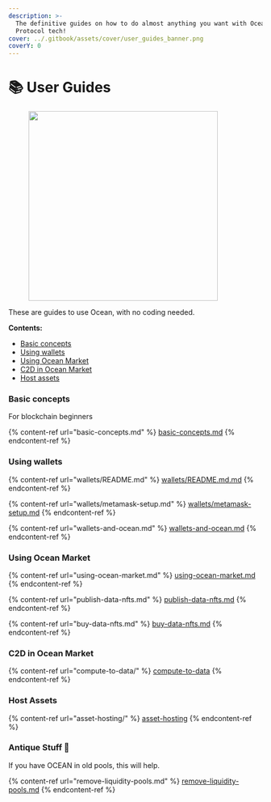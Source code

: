 ```yaml
---
description: >-
  The definitive guides on how to do almost anything you want with Ocean
  Protocol tech!
cover: ../.gitbook/assets/cover/user_guides_banner.png
coverY: 0
---
```


# 📚 User Guides

<figure><img src="../.gitbook/assets/gif/follow-instructions.gif" alt="" width="375"><figcaption></figcaption></figure>

These are guides to use Ocean, with no coding needed.

**Contents:**
- [Basic concepts](#basic-concepts)
- [Using wallets](#using-wallets)
- [Using Ocean Market](#using-ocean-market)
- [C2D in Ocean Market](#c2d-in-ocean-market)
- [Host assets](#host-assets)

### Basic concepts

For blockchain beginners

{% content-ref url="basic-concepts.md" %}
[basic-concepts.md](basic-concepts.md)
{% endcontent-ref %}

### Using wallets

{% content-ref url="wallets/README.md" %}
[wallets/README.md.md](wallets/README.md)
{% endcontent-ref %}

{% content-ref url="wallets/metamask-setup.md" %}
[wallets/metamask-setup.md](wallets/metamask-setup.md)
{% endcontent-ref %}

{% content-ref url="wallets-and-ocean.md" %}
[wallets-and-ocean.md](wallets-and-ocean.md)
{% endcontent-ref %}


### Using Ocean Market

{% content-ref url="using-ocean-market.md" %}
[using-ocean-market.md](using-ocean-market.md)
{% endcontent-ref %}

{% content-ref url="publish-data-nfts.md" %}
[publish-data-nfts.md](publish-data-nfts.md)
{% endcontent-ref %}

{% content-ref url="buy-data-nfts.md" %}
[buy-data-nfts.md](buy-data-nfts.md)
{% endcontent-ref %}

### C2D in Ocean Market

{% content-ref url="compute-to-data/" %}
[compute-to-data](compute-to-data/README.md)
{% endcontent-ref %}

### Host Assets

{% content-ref url="asset-hosting/" %}
[asset-hosting](asset-hosting/README.md)
{% endcontent-ref %}

### Antique Stuff 🏺

If you have OCEAN in old pools, this will help.

{% content-ref url="remove-liquidity-pools.md" %}
[remove-liquidity-pools.md](remove-liquidity-pools.md)
{% endcontent-ref %}
